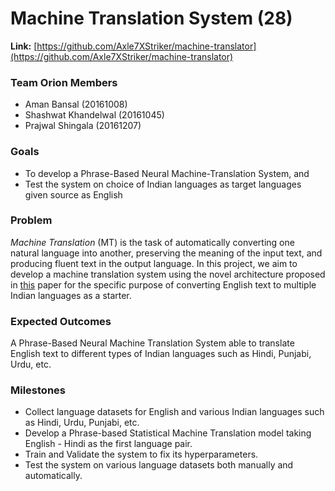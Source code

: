 # Machine Translation System (28) 
__Link:__ [https://github.com/Axle7XStriker/machine-translator](https://github.com/Axle7XStriker/machine-translator) 


### Team Orion Members 

- Aman Bansal (20161008)
- Shashwat Khandelwal (20161045)
- Prajwal Shingala (20161207)



### Goals 

- To develop a Phrase-Based Neural Machine-Translation System, and 
- Test the system on choice of Indian languages as target languages given source as English 



### Problem 

*Machine Translation* (MT) is the task of automatically converting one natural language into another, preserving the meaning of the input text, and producing fluent text in the output language. In this project, we aim to develop a machine translation system using the novel architecture proposed in [this](https://arxiv.org/pdf/1409.0473.pdf) paper for the specific purpose of converting English text to multiple Indian languages as a starter.



### Expected Outcomes 

A Phrase-Based Neural Machine Translation System able to translate English text to different types of Indian languages such as Hindi, Punjabi, Urdu, etc. 



### Milestones 

- Collect language datasets for English and various Indian languages such as Hindi, Urdu, Punjabi, etc.
- Develop a Phrase-based Statistical Machine Translation model taking English - Hindi as the first language pair.
- Train and Validate the system to fix its hyperparameters.
- Test the system on various language datasets both manually and automatically.
